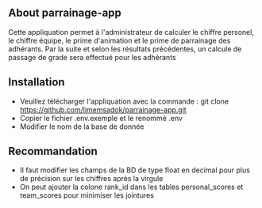 
## About parrainage-app

Cette appliquation permet à l'administrateur de calculer le chiffre personel, le chiffre équipe, le prime d'animation et le prime de parrainage des adhérants.
Par la suite et selon les résultats précédentes, un calcule de passage de grade sera effectué pour les adhérants

## Installation

- Veuillez télécharger l'appliquation avec la commande : git clone https://github.com/limemsadok/parrainage-app.git
- Copier le fichier .env.exemple et le renommé .env
- Modifier le nom de la base de donnée

## Recommandation

- Il faut modifier les champs de la BD de type float en decimal pour plus de précision sur les chiffres après la virgule
- On peut ajouter la colone rank_id dans les tables personal_scores et team_scores pour minimiser les jointures


